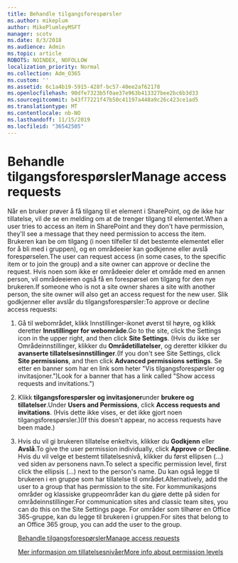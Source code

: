 ```yaml
---
title: Behandle tilgangsforespørsler
ms.author: mikeplum
author: MikePlumleyMSFT
manager: scotv
ms.date: 8/3/2018
ms.audience: Admin
ms.topic: article
ROBOTS: NOINDEX, NOFOLLOW
localization_priority: Normal
ms.collection: Adm_O365
ms.custom: ''
ms.assetid: 6c1a4b19-5915-428f-bc57-40ee2af62178
ms.openlocfilehash: 90dfe7323b5f0ae37e963b413327bee2bc6b3d33
ms.sourcegitcommit: b43f77221f47b50c41197a448a9c26c423ce1ad5
ms.translationtype: MT
ms.contentlocale: nb-NO
ms.lasthandoff: 11/15/2019
ms.locfileid: "36542505"
---
```

# <a name="manage-access-requests"></a><span data-ttu-id="96968-102">Behandle tilgangsforespørsler</span><span class="sxs-lookup"><span data-stu-id="96968-102">Manage access requests</span></span>

<span data-ttu-id="96968-103">Når en bruker prøver å få tilgang til et element i SharePoint, og de ikke har tillatelse, vil de se en melding om at de trenger tilgang til elementet.</span><span class="sxs-lookup"><span data-stu-id="96968-103">When a user tries to access an item in SharePoint and they don't have permission, they'll see a message that they need permission to access the item.</span></span> <span data-ttu-id="96968-104">Brukeren kan be om tilgang (i noen tilfeller til det bestemte elementet eller for å bli med i gruppen), og en områdeeier kan godkjenne eller avslå forespørselen.</span><span class="sxs-lookup"><span data-stu-id="96968-104">The user can request access (in some cases, to the specific item or to join the group) and a site owner can approve or decline the request.</span></span> <span data-ttu-id="96968-105">Hvis noen som ikke er områdeeier deler et område med en annen person, vil områdeeieren også få en forespørsel om tilgang for den nye brukeren.</span><span class="sxs-lookup"><span data-stu-id="96968-105">If someone who is not a site owner shares a site with another person, the site owner will also get an access request for the new user.</span></span> <span data-ttu-id="96968-106">Slik godkjenner eller avslår du tilgangsforespørsler:</span><span class="sxs-lookup"><span data-stu-id="96968-106">To approve or decline access requests:</span></span>
  
1. <span data-ttu-id="96968-107">Gå til webområdet, klikk Innstillinger-ikonet øverst til høyre, og klikk deretter **Innstillinger for webområde**.</span><span class="sxs-lookup"><span data-stu-id="96968-107">Go to the site, click the Settings icon in the upper right, and then click **Site Settings**.</span></span> <span data-ttu-id="96968-108">(Hvis du ikke ser Områdeinnstillinger, klikker du **Områdetillatelser**, og deretter klikker du **avanserte tillatelsesinnstillinger**.</span><span class="sxs-lookup"><span data-stu-id="96968-108">(If you don't see Site Settings, click **Site permissions**, and then click **Advanced permissions settings**.</span></span> <span data-ttu-id="96968-109">Se etter en banner som har en link som heter "Vis tilgangsforespørsler og invitasjoner.")</span><span class="sxs-lookup"><span data-stu-id="96968-109">Look for a banner that has a link called "Show access requests and invitations.")</span></span>
    
2. <span data-ttu-id="96968-110">Klikk **tilgangsforespørsler og invitasjoner**under **brukere og tillatelser**.</span><span class="sxs-lookup"><span data-stu-id="96968-110">Under **Users and Permissions**, click **Access requests and invitations**.</span></span> <span data-ttu-id="96968-111">(Hvis dette ikke vises, er det ikke gjort noen tilgangsforespørsler.)</span><span class="sxs-lookup"><span data-stu-id="96968-111">(If this doesn't appear, no access requests have been made.)</span></span>
    
3. <span data-ttu-id="96968-112">Hvis du vil gi brukeren tillatelse enkeltvis, klikker du **Godkjenn** eller **Avslå**.</span><span class="sxs-lookup"><span data-stu-id="96968-112">To give the user permission individually, click **Approve** or **Decline**.</span></span> <span data-ttu-id="96968-113">Hvis du vil velge et bestemt tillatelsesnivå, klikker du først ellipsen (...) ved siden av personens navn.</span><span class="sxs-lookup"><span data-stu-id="96968-113">To select a specific permission level, first click the ellipsis (...) next to the person's name.</span></span> <span data-ttu-id="96968-114">Du kan også legge til brukeren i en gruppe som har tillatelse til området.</span><span class="sxs-lookup"><span data-stu-id="96968-114">Alternatively, add the user to a group that has permission to the site.</span></span> <span data-ttu-id="96968-115">For kommunikasjons områder og klassiske gruppeområder kan du gjøre dette på siden for områdeinnstillinger.</span><span class="sxs-lookup"><span data-stu-id="96968-115">For communication sites and classic team sites, you can do this on the Site Settings page.</span></span> <span data-ttu-id="96968-116">For områder som tilhører en Office 365-gruppe, kan du legge til brukeren i gruppen.</span><span class="sxs-lookup"><span data-stu-id="96968-116">For sites that belong to an Office 365 group, you can add the user to the group.</span></span>
    
    [<span data-ttu-id="96968-117">Behandle tilgangsforespørsler</span><span class="sxs-lookup"><span data-stu-id="96968-117">Manage access requests </span></span>](https://go.microsoft.com/fwlink/?linkid=2008747)
    
    [<span data-ttu-id="96968-118">Mer informasjon om tillatelsesnivåer</span><span class="sxs-lookup"><span data-stu-id="96968-118">More info about permission levels</span></span>](https://go.microsoft.com/fwlink/?linkid=867071)
    

